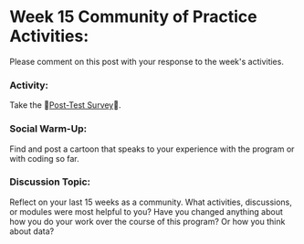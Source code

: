 # **Week 15 Community of Practice Activities:**
Please comment on this post with your response to the week's activities.

### **Activity:** 
Take the 🔴[Post-Test Survey](link/to/survey/here)🔴. 

### **Social Warm-Up:** 
Find and post a cartoon that speaks to your experience with the program or with coding so far.

### **Discussion Topic:** 
Reflect on your last 15 weeks as a community. What activities, discussions, or modules were most helpful to you? Have you changed anything about how you do your work over the course of this program? Or how you think about data?

